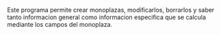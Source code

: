Este programa permite crear monoplazas, modificarlos, borrarlos y saber tanto informacion general como informacion especifica que se calcula mediante los campos del monoplaza.